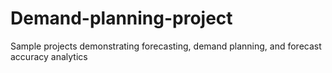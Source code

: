 # Demand-planning-project
Sample projects demonstrating forecasting, demand planning, and forecast accuracy analytics 
